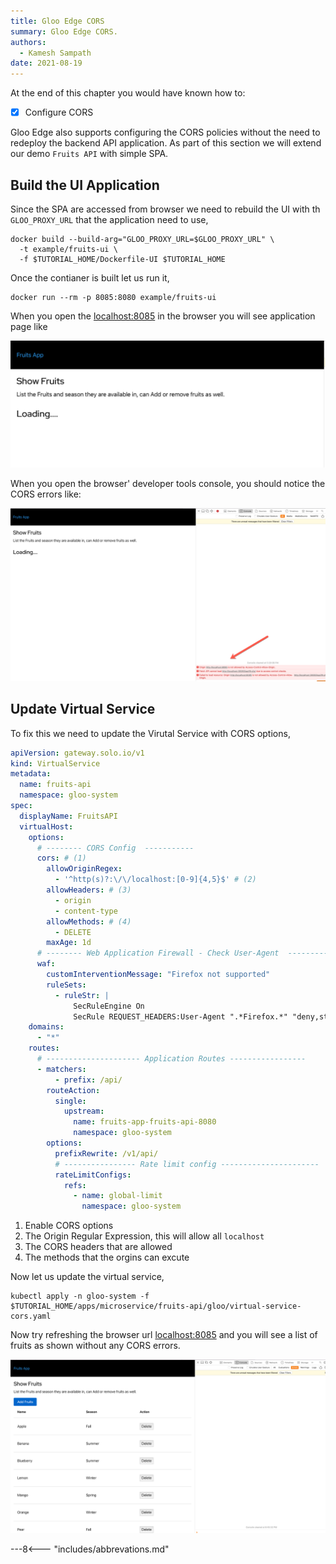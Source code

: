 ```yaml
---
title: Gloo Edge CORS
summary: Gloo Edge CORS.
authors:
  - Kamesh Sampath
date: 2021-08-19
---
```


At the end of this chapter you would have known how to:

- [x] Configure CORS

Gloo Edge also supports configuring the CORS policies without the need to redeploy the backend API application. As part of this section we will extend our demo `Fruits API` with simple SPA.

## Build the UI Application

Since the SPA are accessed from browser we need to rebuild the UI with th `GLOO_PROXY_URL` that the application need to use,

```shell
docker build --build-arg="GLOO_PROXY_URL=$GLOO_PROXY_URL" \
  -t example/fruits-ui \
  -f $TUTORIAL_HOME/Dockerfile-UI $TUTORIAL_HOME
```

Once the contianer is built let us run it,

```shell
docker run --rm -p 8085:8080 example/fruits-ui
```

When you open the [localhost:8085](http://localhost:8085) in the browser you will see application page like

![Fruits UI Loading](images/fruits_ui_loading.png)

When you open the browser' developer tools console, you should notice the CORS errors like:

![Fruits CORS Errors](images/fruits_ui_cors.png)

## Update Virtual Service

To fix this we need to update the Virutal Service with CORS options,

```yaml
apiVersion: gateway.solo.io/v1
kind: VirtualService
metadata:
  name: fruits-api
  namespace: gloo-system
spec:
  displayName: FruitsAPI
  virtualHost:
    options:
      # -------- CORS Config  -----------
      cors: # (1)
        allowOriginRegex:
          - '^http(s)?:\/\/localhost:[0-9]{4,5}$' # (2)
        allowHeaders: # (3)
          - origin
          - content-type
        allowMethods: # (4)
          - DELETE
        maxAge: 1d
      # -------- Web Application Firewall - Check User-Agent  -----------
      waf:
        customInterventionMessage: "Firefox not supported"
        ruleSets:
          - ruleStr: |
              SecRuleEngine On
              SecRule REQUEST_HEADERS:User-Agent ".*Firefox.*" "deny,status:403,id:107,phase:1,msg:'unsupported user agent'"
    domains:
      - "*"
    routes:
      # --------------------- Application Routes -----------------
      - matchers:
          - prefix: /api/
        routeAction:
          single:
            upstream:
              name: fruits-app-fruits-api-8080
              namespace: gloo-system
        options:
          prefixRewrite: /v1/api/
          # ---------------- Rate limit config ----------------------
          rateLimitConfigs:
            refs:
              - name: global-limit
                namespace: gloo-system

```

1. Enable CORS options
2. The Origin Regular Expression, this will allow all `localhost`
3. The CORS headers that are allowed
4. The methods that the orgins can excute

Now let us update the virtual service,

```shell
kubectl apply -n gloo-system -f $TUTORIAL_HOME/apps/microservice/fruits-api/gloo/virtual-service-cors.yaml
```

Now try refreshing the browser url [localhost:8085](http://localhost:8085) and you will see a list of fruits as shown without any CORS errors.

![Fruits UI](images/fruits_ui_loaded.png)

---8<--- "includes/abbrevations.md"
